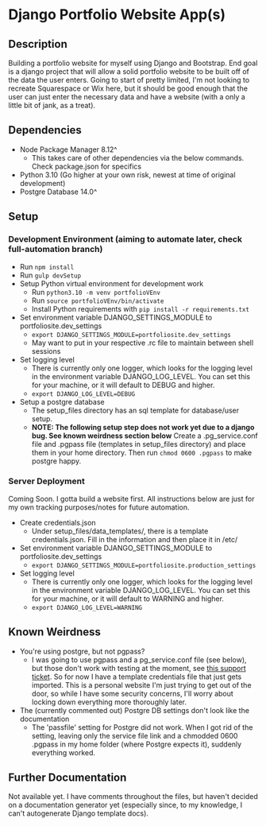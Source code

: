 # Django Portfolio Website App(s)

## Description

Building a portfolio website for myself using Django and Bootstrap. End goal is a django project that will allow a solid portfolio website to be built off of the data the user enters. Going to start of pretty limited, I'm not looking to recreate Squarespace or Wix here, but it should be good enough that the user can just enter the necessary data and have a website (with a only a little bit of jank, as a treat).

## Dependencies

- Node Package Manager 8.12^
  - This takes care of other dependencies via the below commands. Check package.json for specifics
- Python 3.10 (Go higher at your own risk, newest at time of original development)
- Postgre Database 14.0^

## Setup

### Development Environment (aiming to automate later, check full-automation branch)

- Run `npm install`
- Run `gulp devSetup`
- Setup Python virtual environment for development work
  - Run `python3.10 -m venv portfolioVEnv`
  - Run `source portfolioVEnv/bin/activate`
  - Install Python requirements with `pip install -r requirements.txt`
- Set environment variable DJANGO_SETTINGS_MODULE to portfoliosite.dev_settings
  - `export DJANGO_SETTINGS_MODULE=portfoliosite.dev_settings`
  - May want to put in your respective .rc file to maintain between shell sessions
- Set logging level
  - There is currently only one logger, which looks for the logging level in the environment variable
  DJANGO_LOG_LEVEL. You can set this for your machine, or it will default to DEBUG and higher.
  - `export DJANGO_LOG_LEVEL=DEBUG`
- Setup a postgre database
  - The setup_files directory has an sql template for database/user setup.
  - **NOTE: The following setup step does not work yet due to a django bug. See known weirdness section below**  Create a .pg_service.conf file
  and .pgpass file (templates in setup_files directory) and place them in your home directory. Then run `chmod 0600 .pgpass` to make postgre happy.

### Server Deployment

Coming Soon. I gotta build a website first. All instructions below are just for my own tracking purposes/notes for
future automation.

- Create credentials.json
  - Under setup_files/data_templates/, there is a template credentials.json. Fill in the information
  and then place it in /etc/
- Set environment variable DJANGO_SETTINGS_MODULE to portfoliosite.dev_settings
  - `export DJANGO_SETTINGS_MODULE=portfoliosite.production_settings`
- Set logging level
  - There is currently only one logger, which looks for the logging level in the environment variable
  DJANGO_LOG_LEVEL. You can set this for your machine, or it will default to WARNING and higher.
  - `export DJANGO_LOG_LEVEL=WARNING`

## Known Weirdness

- You're using postgre, but not pgpass?
  - I was going to use pgpass and a pg_service.conf file (see below), but those don't work with testing at the moment, see [this support ticket](https://code.djangoproject.com/ticket/33685). So for now I have a template credentials file that just gets imported. This is a personal website I'm just trying
  to get out of the door, so while I have some security concerns, I'll worry about locking down everything more thoroughly later.
- The (currently commented out) Postgre DB settings don't look like the documentation
  - The 'passfile' setting for Postgre did not work. When I got rid of the setting, leaving only the service file link and a chmodded 0600 .pgpass in my home folder (where Postgre expects it), suddenly everything worked.

## Further Documentation

Not available yet. I have comments throughout the files, but haven't decided on a
documentation generator yet (especially since, to my knowledge, I can't autogenerate
Django template docs).
